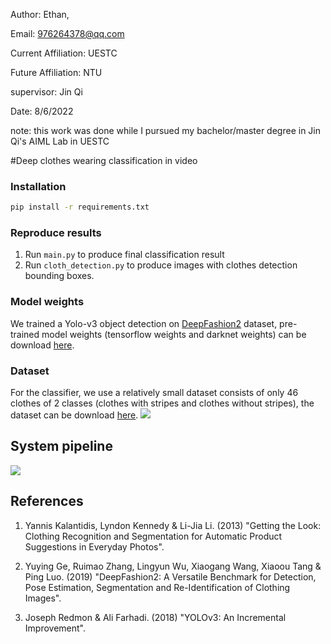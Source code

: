 Author: Ethan,

Email: 976264378@qq.com

Current Affiliation: UESTC

Future Affiliation:  NTU

supervisor: Jin Qi

Date: 8/6/2022

note: this work was done while I pursued my bachelor/master degree in Jin Qi's AIML Lab in UESTC

#Deep clothes wearing classification in video

### Installation
```bash
pip install -r requirements.txt
```

### Reproduce results
1. Run `main.py` to produce final classification result
2. Run `cloth_detection.py` to produce images with clothes detection bounding boxes.

### Model weights
We trained a Yolo-v3 object detection on [DeepFashion2](https://github.com/switchablenorms/DeepFashion2) dataset, pre-trained model weights (tensorflow weights and darknet weights) can be download [here](https://drive.google.com/file/d/1DPydA0FpLYEHaFYDa8_oZAot_Ou5JefK/).

### Dataset
For the classifier, we use a relatively small dataset consists of only 46 clothes of 2 classes (clothes with stripes and clothes without stripes), the dataset can be download [here](https://drive.google.com/file/d/1oCMPB1MSsB3yJdOLm2iEZFGyYSKXQmIw/). 
![](./images/clothes_class.jpg)

## System pipeline
![](./images/system_pipeline.png)

## References
1. Yannis Kalantidis, Lyndon Kennedy & Li-Jia Li. (2013) "Getting the Look: Clothing Recognition and Segmentation for Automatic Product Suggestions in Everyday Photos".

2. Yuying Ge, Ruimao Zhang, Lingyun Wu, Xiaogang Wang, Xiaoou Tang & Ping Luo. (2019) "DeepFashion2: A Versatile Benchmark for Detection, Pose Estimation, Segmentation and Re-Identification of Clothing Images".

3. Joseph Redmon & Ali Farhadi. (2018) "YOLOv3: An Incremental Improvement".